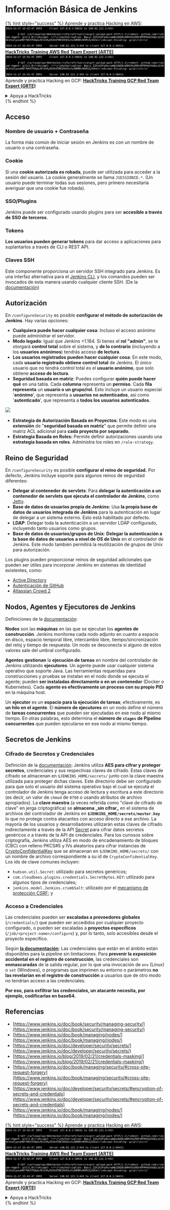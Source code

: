# Información Básica de Jenkins

{% hint style="success" %}
Aprende y practica Hacking en AWS:<img src="../../.gitbook/assets/image (1).png" alt="" data-size="line">[**HackTricks Training AWS Red Team Expert (ARTE)**](https://training.hacktricks.xyz/courses/arte)<img src="../../.gitbook/assets/image (1).png" alt="" data-size="line">\
Aprende y practica Hacking en GCP: <img src="../../.gitbook/assets/image (2).png" alt="" data-size="line">[**HackTricks Training GCP Red Team Expert (GRTE)**<img src="../../.gitbook/assets/image (2).png" alt="" data-size="line">](https://training.hacktricks.xyz/courses/grte)

<details>

<summary>Apoya a HackTricks</summary>

* Revisa los [**planes de suscripción**](https://github.com/sponsors/carlospolop)!
* **Únete al** 💬 [**grupo de Discord**](https://discord.gg/hRep4RUj7f) o al [**grupo de telegram**](https://t.me/peass) o **síguenos** en **Twitter** 🐦 [**@hacktricks\_live**](https://twitter.com/hacktricks\_live)**.**
* **Comparte trucos de hacking enviando PRs a los** [**HackTricks**](https://github.com/carlospolop/hacktricks) y [**HackTricks Cloud**](https://github.com/carlospolop/hacktricks-cloud) repos de github.

</details>
{% endhint %}

## Acceso

### Nombre de usuario + Contraseña

La forma más común de iniciar sesión en Jenkins es con un nombre de usuario o una contraseña.

### Cookie

Si una **cookie autorizada es robada**, puede ser utilizada para acceder a la sesión del usuario. La cookie generalmente se llama `JSESSIONID.*`. (Un usuario puede terminar todas sus sesiones, pero primero necesitaría averiguar que una cookie fue robada).

### SSO/Plugins

Jenkins puede ser configurado usando plugins para ser **accesible a través de SSO de terceros**.

### Tokens

**Los usuarios pueden generar tokens** para dar acceso a aplicaciones para suplantarlos a través de CLI o REST API.

### Claves SSH

Este componente proporciona un servidor SSH integrado para Jenkins. Es una interfaz alternativa para el [Jenkins CLI](https://www.jenkins.io/doc/book/managing/cli/), y los comandos pueden ser invocados de esta manera usando cualquier cliente SSH. (De la [documentación](https://plugins.jenkins.io/sshd/))

## Autorización

En `/configureSecurity` es posible **configurar el método de autorización de Jenkins**. Hay varias opciones:

* **Cualquiera puede hacer cualquier cosa**: Incluso el acceso anónimo puede administrar el servidor.
* **Modo legado**: Igual que Jenkins <1.164. Si tienes el **rol "admin"**, se te otorgará **control total** sobre el sistema, y **de lo contrario** (incluyendo a los **usuarios anónimos**) tendrás acceso **de lectura**.
* **Los usuarios registrados pueden hacer cualquier cosa**: En este modo, cada **usuario registrado obtiene control total** de Jenkins. El único usuario que no tendrá control total es el **usuario anónimo**, que solo obtiene **acceso de lectura**.
* **Seguridad basada en matriz**: Puedes configurar **quién puede hacer qué** en una tabla. Cada **columna** representa un **permiso**. Cada **fila** **representa** un **usuario o un grupo/rol.** Esto incluye un usuario especial '**anónimo**', que representa a **usuarios no autenticados**, así como '**autenticado**', que representa a **todos los usuarios autenticados**.

![](<../../.gitbook/assets/image (149).png>)

* **Estrategia de Autorización Basada en Proyectos:** Este modo es una **extensión** de "**seguridad basada en matriz**" que permite definir una matriz ACL adicional para **cada proyecto por separado.**
* **Estrategia Basada en Roles:** Permite definir autorizaciones usando una **estrategia basada en roles**. Administra los roles en `/role-strategy`.

## **Reino de Seguridad**

En `/configureSecurity` es posible **configurar el reino de seguridad.** Por defecto, Jenkins incluye soporte para algunos reinos de seguridad diferentes:

* **Delegar al contenedor de servlets**: Para **delegar la autenticación a un contenedor de servlets que ejecuta el controlador de Jenkins**, como [Jetty](https://www.eclipse.org/jetty/).
* **Base de datos de usuarios propia de Jenkins:** Usa **la propia base de datos de usuarios integrada de Jenkins** para la autenticación en lugar de delegar a un sistema externo. Esto está habilitado por defecto.
* **LDAP**: Delegar toda la autenticación a un servidor LDAP configurado, incluyendo tanto usuarios como grupos.
* **Base de datos de usuarios/grupos de Unix**: **Delegar la autenticación a la base de datos de usuarios a nivel de OS de Unix** en el controlador de Jenkins. Este modo también permitirá la reutilización de grupos de Unix para autorización.

Los plugins pueden proporcionar reinos de seguridad adicionales que pueden ser útiles para incorporar Jenkins en sistemas de identidad existentes, como:

* [Active Directory](https://plugins.jenkins.io/active-directory)
* [Autenticación de GitHub](https://plugins.jenkins.io/github-oauth)
* [Atlassian Crowd 2](https://plugins.jenkins.io/crowd2)

## Nodos, Agentes y Ejecutores de Jenkins

Definiciones de la [documentación](https://www.jenkins.io/doc/book/managing/nodes/):

**Nodos** son las **máquinas** en las que se ejecutan los **agentes de construcción**. Jenkins monitorea cada nodo adjunto en cuanto a espacio en disco, espacio temporal libre, intercambio libre, tiempo/sincronización del reloj y tiempo de respuesta. Un nodo se desconecta si alguno de estos valores sale del umbral configurado.

**Agentes** **gestionan** la **ejecución de tareas** en nombre del controlador de Jenkins utilizando **ejecutores**. Un agente puede usar cualquier sistema operativo que soporte Java. Las herramientas requeridas para construcciones y pruebas se instalan en el nodo donde se ejecuta el agente; pueden **ser instaladas directamente o en un contenedor** (Docker o Kubernetes). Cada **agente es efectivamente un proceso con su propio PID** en la máquina host.

Un **ejecutor** es un **espacio para la ejecución de tareas**; efectivamente, es **un hilo en el agente**. El **número de ejecutores** en un nodo define el número de **tareas concurrentes** que pueden ser ejecutadas en ese nodo al mismo tiempo. En otras palabras, esto determina el **número de `stages` de Pipeline concurrentes** que pueden ejecutarse en ese nodo al mismo tiempo.

## Secretos de Jenkins

### Cifrado de Secretos y Credenciales

Definición de la [documentación](https://www.jenkins.io/doc/developer/security/secrets/#encryption-of-secrets-and-credentials): Jenkins utiliza **AES para cifrar y proteger secretos**, credenciales y sus respectivas claves de cifrado. Estas claves de cifrado se almacenan en `$JENKINS_HOME/secrets/` junto con la clave maestra utilizada para proteger dichas claves. Este directorio debe ser configurado para que solo el usuario del sistema operativo bajo el cual se ejecuta el controlador de Jenkins tenga acceso de lectura y escritura a este directorio (es decir, un valor de `chmod` de `0700` o usando atributos de archivo apropiados). La **clave maestra** (a veces referida como "clave de cifrado de clave" en jerga criptográfica) se **almacena \_sin cifrar\_** en el sistema de archivos del controlador de Jenkins en **`$JENKINS_HOME/secrets/master.key`** lo que no protege contra atacantes con acceso directo a ese archivo. La mayoría de los usuarios y desarrolladores utilizarán estas claves de cifrado indirectamente a través de la API [Secret](https://javadoc.jenkins.io/byShortName/Secret) para cifrar datos secretos genéricos o a través de la API de credenciales. Para los curiosos sobre criptografía, Jenkins utiliza AES en modo de encadenamiento de bloques (CBC) con relleno PKCS#5 y IVs aleatorios para cifrar instancias de [CryptoConfidentialKey](https://javadoc.jenkins.io/byShortName/CryptoConfidentialKey) que se almacenan en `$JENKINS_HOME/secrets/` con un nombre de archivo correspondiente a su id de `CryptoConfidentialKey`. Los ids de clave comunes incluyen:

* `hudson.util.Secret`: utilizado para secretos genéricos;
* `com.cloudbees.plugins.credentials.SecretBytes.KEY`: utilizado para algunos tipos de credenciales;
* `jenkins.model.Jenkins.crumbSalt`: utilizado por el [mecanismo de protección CSRF](https://www.jenkins.io/doc/book/managing/security/#cross-site-request-forgery); y

### Acceso a Credenciales

Las credenciales pueden ser **escaladas a proveedores globales** (`/credentials/`) que pueden ser accedidos por cualquier proyecto configurado, o pueden ser escaladas a **proyectos específicos** (`/job/<project-name>/configure`) y, por lo tanto, solo accesibles desde el proyecto específico.

Según [**la documentación**](https://www.jenkins.io/blog/2019/02/21/credentials-masking/): Las credenciales que están en el ámbito están disponibles para la pipeline sin limitaciones. Para **prevenir la exposición accidental en el registro de construcción**, las credenciales son **enmascaradas** de la salida regular, por lo que una invocación de `env` (Linux) o `set` (Windows), o programas que imprimen su entorno o parámetros **no las revelarían en el registro de construcción** a usuarios que de otro modo no tendrían acceso a las credenciales.

**Por eso, para exfiltrar las credenciales, un atacante necesita, por ejemplo, codificarlas en base64.**

## Referencias

* [https://www.jenkins.io/doc/book/security/managing-security/](https://www.jenkins.io/doc/book/security/managing-security/)
* [https://www.jenkins.io/doc/book/managing/nodes/](https://www.jenkins.io/doc/book/managing/nodes/)
* [https://www.jenkins.io/doc/developer/security/secrets/](https://www.jenkins.io/doc/developer/security/secrets/)
* [https://www.jenkins.io/blog/2019/02/21/credentials-masking/](https://www.jenkins.io/blog/2019/02/21/credentials-masking/)
* [https://www.jenkins.io/doc/book/managing/security/#cross-site-request-forgery](https://www.jenkins.io/doc/book/managing/security/#cross-site-request-forgery)
* [https://www.jenkins.io/doc/developer/security/secrets/#encryption-of-secrets-and-credentials](https://www.jenkins.io/doc/developer/security/secrets/#encryption-of-secrets-and-credentials)
* [https://www.jenkins.io/doc/book/managing/nodes/](https://www.jenkins.io/doc/book/managing/nodes/)

{% hint style="success" %}
Aprende y practica Hacking en AWS:<img src="../../.gitbook/assets/image (1).png" alt="" data-size="line">[**HackTricks Training AWS Red Team Expert (ARTE)**](https://training.hacktricks.xyz/courses/arte)<img src="../../.gitbook/assets/image (1).png" alt="" data-size="line">\
Aprende y practica Hacking en GCP: <img src="../../.gitbook/assets/image (2).png" alt="" data-size="line">[**HackTricks Training GCP Red Team Expert (GRTE)**<img src="../../.gitbook/assets/image (2).png" alt="" data-size="line">](https://training.hacktricks.xyz/courses/grte)

<details>

<summary>Apoya a HackTricks</summary>

* Revisa los [**planes de suscripción**](https://github.com/sponsors/carlospolop)!
* **Únete al** 💬 [**grupo de Discord**](https://discord.gg/hRep4RUj7f) o al [**grupo de telegram**](https://t.me/peass) o **síguenos** en **Twitter** 🐦 [**@hacktricks\_live**](https://twitter.com/hacktricks\_live)**.**
* **Comparte trucos de hacking enviando PRs a los** [**HackTricks**](https://github.com/carlospolop/hacktricks) y [**HackTricks Cloud**](https://github.com/carlospolop/hacktricks-cloud) repos de github.

</details>
{% endhint %}
